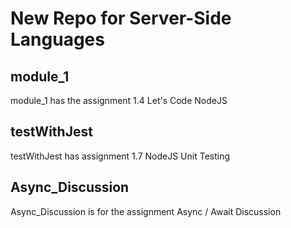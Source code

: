 # New Repo for Server-Side Languages

## module_1
module_1 has the assignment 1.4 Let's Code NodeJS

## testWithJest
testWithJest has assignment 1.7 NodeJS Unit Testing

## Async_Discussion
Async_Discussion is for the assignment Async / Await Discussion
